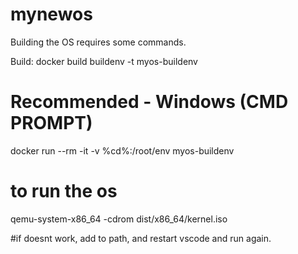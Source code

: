 # mynewos
Building the OS requires some commands.

Build: docker build buildenv -t myos-buildenv
# Recommended - Windows (CMD PROMPT)
docker run --rm -it -v %cd%:/root/env myos-buildenv

# to run the os
qemu-system-x86_64 -cdrom dist/x86_64/kernel.iso

#if doesnt work, add to path, and restart vscode and run again.
